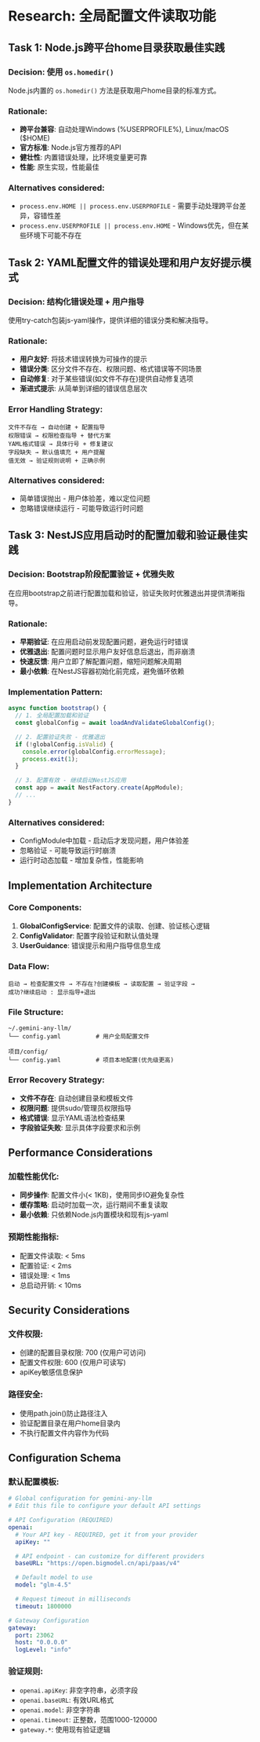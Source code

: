 # Research: 全局配置文件读取功能

## Task 1: Node.js跨平台home目录获取最佳实践

### Decision: 使用 `os.homedir()`
Node.js内置的 `os.homedir()` 方法是获取用户home目录的标准方式。

### Rationale:
- **跨平台兼容**: 自动处理Windows (%USERPROFILE%), Linux/macOS ($HOME)
- **官方标准**: Node.js官方推荐的API
- **健壮性**: 内置错误处理，比环境变量更可靠
- **性能**: 原生实现，性能最佳

### Alternatives considered:
- `process.env.HOME || process.env.USERPROFILE` - 需要手动处理跨平台差异，容错性差
- `process.env.USERPROFILE || process.env.HOME` - Windows优先，但在某些环境下可能不存在

## Task 2: YAML配置文件的错误处理和用户友好提示模式

### Decision: 结构化错误处理 + 用户指导
使用try-catch包装js-yaml操作，提供详细的错误分类和解决指导。

### Rationale:
- **用户友好**: 将技术错误转换为可操作的提示
- **错误分类**: 区分文件不存在、权限问题、格式错误等不同场景
- **自动修复**: 对于某些错误(如文件不存在)提供自动修复选项
- **渐进式提示**: 从简单到详细的错误信息层次

### Error Handling Strategy:
```
文件不存在 → 自动创建 + 配置指导
权限错误 → 权限检查指导 + 替代方案
YAML格式错误 → 具体行号 + 修复建议
字段缺失 → 默认值填充 + 用户提醒
值无效 → 验证规则说明 + 正确示例
```

### Alternatives considered:
- 简单错误抛出 - 用户体验差，难以定位问题
- 忽略错误继续运行 - 可能导致运行时问题

## Task 3: NestJS应用启动时的配置加载和验证最佳实践

### Decision: Bootstrap阶段配置验证 + 优雅失败
在应用bootstrap之前进行配置加载和验证，验证失败时优雅退出并提供清晰指导。

### Rationale:
- **早期验证**: 在应用启动前发现配置问题，避免运行时错误
- **优雅退出**: 配置问题时显示用户友好信息后退出，而非崩溃
- **快速反馈**: 用户立即了解配置问题，缩短问题解决周期
- **最小依赖**: 在NestJS容器初始化前完成，避免循环依赖

### Implementation Pattern:
```typescript
async function bootstrap() {
  // 1. 全局配置加载和验证
  const globalConfig = await loadAndValidateGlobalConfig();

  // 2. 配置验证失败 - 优雅退出
  if (!globalConfig.isValid) {
    console.error(globalConfig.errorMessage);
    process.exit(1);
  }

  // 3. 配置有效 - 继续启动NestJS应用
  const app = await NestFactory.create(AppModule);
  // ...
}
```

### Alternatives considered:
- ConfigModule中加载 - 启动后才发现问题，用户体验差
- 忽略验证 - 可能导致运行时崩溃
- 运行时动态加载 - 增加复杂性，性能影响

## Implementation Architecture

### Core Components:
1. **GlobalConfigService**: 配置文件的读取、创建、验证核心逻辑
2. **ConfigValidator**: 配置字段验证和默认值处理
3. **UserGuidance**: 错误提示和用户指导信息生成

### Data Flow:
```
启动 → 检查配置文件 → 不存在?创建模板 → 读取配置 → 验证字段 →
成功?继续启动 : 显示指导+退出
```

### File Structure:
```
~/.gemini-any-llm/
└── config.yaml          # 用户全局配置文件

项目/config/
└── config.yaml          # 项目本地配置(优先级更高)
```

### Error Recovery Strategy:
- **文件不存在**: 自动创建目录和模板文件
- **权限问题**: 提供sudo/管理员权限指导
- **格式错误**: 显示YAML语法检查结果
- **字段验证失败**: 显示具体字段要求和示例

## Performance Considerations

### 加载性能优化:
- **同步操作**: 配置文件小(< 1KB)，使用同步IO避免复杂性
- **缓存策略**: 启动时加载一次，运行期间不重复读取
- **最小依赖**: 只依赖Node.js内置模块和现有js-yaml

### 预期性能指标:
- 配置文件读取: < 5ms
- 配置验证: < 2ms
- 错误处理: < 1ms
- 总启动开销: < 10ms

## Security Considerations

### 文件权限:
- 创建的配置目录权限: 700 (仅用户可访问)
- 配置文件权限: 600 (仅用户可读写)
- apiKey敏感信息保护

### 路径安全:
- 使用path.join()防止路径注入
- 验证配置目录在用户home目录内
- 不执行配置文件内容作为代码

## Configuration Schema

### 默认配置模板:
```yaml
# Global configuration for gemini-any-llm
# Edit this file to configure your default API settings

# API Configuration (REQUIRED)
openai:
  # Your API key - REQUIRED, get it from your provider
  apiKey: ""

  # API endpoint - can customize for different providers
  baseURL: "https://open.bigmodel.cn/api/paas/v4"

  # Default model to use
  model: "glm-4.5"

  # Request timeout in milliseconds
  timeout: 1800000

# Gateway Configuration
gateway:
  port: 23062
  host: "0.0.0.0"
  logLevel: "info"
```

### 验证规则:
- `openai.apiKey`: 非空字符串，必须字段
- `openai.baseURL`: 有效URL格式
- `openai.model`: 非空字符串
- `openai.timeout`: 正整数，范围1000-120000
- `gateway.*`: 使用现有验证逻辑
